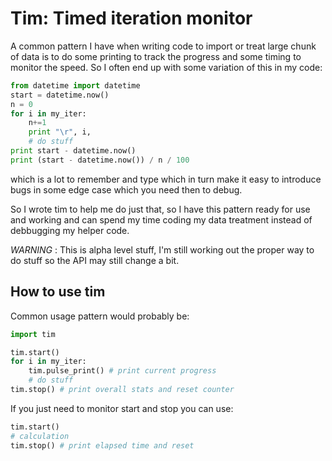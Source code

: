 Tim: Timed iteration monitor
============================

A common pattern I have when writing code to import or treat large chunk of data is to do some printing to track the progress and some timing to monitor the speed.
So I often end up with some variation of this in my code:

```python
from datetime import datetime
start = datetime.now()
n = 0
for i in my_iter:
    n+=1
    print "\r", i,
    # do stuff
print start - datetime.now()
print (start - datetime.now()) / n / 100
```


which is a lot to remember and type which in turn make it easy to introduce bugs in some edge case which you need then to debug.

So I wrote tim to help me do just that, so I have this pattern ready for use and working and can spend my time coding my data treatment instead of debbugging my helper code.

*WARNING* : This is alpha level stuff, I'm still working out the proper way to do stuff so the API may still change a bit.

How to use tim
--------------

Common usage pattern would probably be:

```python
import tim

tim.start()
for i in my_iter:
    tim.pulse_print() # print current progress
    # do stuff
tim.stop() # print overall stats and reset counter
```

If you just need to monitor start and stop you can use:

```python
tim.start()
# calculation
tim.stop() # print elapsed time and reset
```
